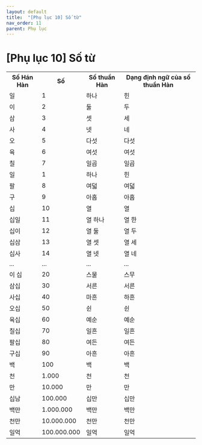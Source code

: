 ```yaml
---
layout: default
title:  "[Phụ lục 10] Số từ"
nav_order: 11
parent: Phụ lục
---
```


# [Phụ lục 10] Số từ

<table>
  <tr>
    <th>Số Hán Hàn</th>
    <th>Số</th>
    <th>Số thuần Hàn</th>
    <th>Dạng định ngữ của số thuần Hàn</th>
  </tr>
  <tr>
    <td>일</td>
    <td>1</td>
    <td>하나</td>
    <td>힌</td>
  </tr>
  <tr>
    <td>이</td>
    <td>2</td>
    <td>둘</td>
    <td>두</td>
  </tr>
  <tr>
    <td>삼</td>
    <td>3</td>
    <td>셋</td>
    <td>세</td>
  </tr>
  <tr>
    <td>사</td>
    <td>4</td>
    <td>넷</td>
    <td>네</td>
  </tr>
  <tr>
    <td>오</td>
    <td>5</td>
    <td>다섯</td>
    <td>다섯</td>
  </tr>
  <tr>
    <td>육</td>
    <td>6</td>
    <td>여섯</td>
    <td>여섯</td>
  </tr>
  <tr>
    <td>칠</td>
    <td>7</td>
    <td>일곱</td>
    <td>일곱</td>
  </tr>
  <tr>
    <td>일</td>
    <td>1</td>
    <td>하나</td>
    <td>힌</td>
  </tr>
  <tr>
    <td>팔</td>
    <td>8</td>
    <td>여덟</td>
    <td>여덟</td>
  </tr>
  <tr>
    <td>구</td>
    <td>9</td>
    <td>아홉</td>
    <td>아홉</td>
  </tr>
  <tr>
    <td>십</td>
    <td>10</td>
    <td>열</td>
    <td>열</td>
  </tr>
  <tr>
    <td>십일</td>
    <td>11</td>
    <td>열 하나</td>
    <td>열 한</td>
  </tr>
  <tr>
    <td>십이</td>
    <td>12</td>
    <td>열 둘</td>
    <td>열 두</td>
  </tr>
  <tr>
    <td>십삼</td>
    <td>13</td>
    <td>열 셋</td>
    <td>열 세</td>
  </tr>
  <tr>
    <td>십사</td>
    <td>14</td>
    <td>열 넷</td>
    <td>열 네</td>
  </tr>
  <tr>
    <td>...</td>
    <td>...</td>
    <td>...</td>
    <td>...</td>
  </tr>
  <tr>
    <td>이 십</td>
    <td>20</td>
    <td>스물</td>
    <td>스무</td>
  </tr>
  <tr>
    <td>삼십</td>
    <td>30</td>
    <td>서른</td>
    <td>서른</td>
  </tr>
  <tr>
    <td>사십</td>
    <td>40</td>
    <td>마흔</td>
    <td>하흔</td>
  </tr>
  <tr>
    <td>오십</td>
    <td>50</td>
    <td>쉰</td>
    <td>쉰</td>
  </tr>
  <tr>
    <td>육십</td>
    <td>60</td>
    <td>예순</td>
    <td>예순</td>
  </tr>
  <tr>
    <td>칠십</td>
    <td>70</td>
    <td>일흔</td>
    <td>일흔</td>
  </tr>
  <tr>
    <td>팔십</td>
    <td>80</td>
    <td>여든</td>
    <td>여든</td>
  </tr>
  <tr>
    <td>구십</td>
    <td>90</td>
    <td>아흔</td>
    <td>아흔</td>
  </tr>
  <tr>
    <td>백</td>
    <td>100</td>
    <td>백</td>
    <td>백</td>
  </tr>
  <tr>
    <td>천</td>
    <td>1.000</td>
    <td>천</td>
    <td>천</td>
  </tr>
  <tr>
    <td>만</td>
    <td>10.000</td>
    <td>만</td>
    <td>만</td>
  </tr>
  <tr>
    <td>십남</td>
    <td>100.000</td>
    <td>십만</td>
    <td>십만</td>
  </tr>
  <tr>
    <td>백만</td>
    <td>1.000.000</td>
    <td>백만</td>
    <td>백만</td>
  </tr>
  <tr>
    <td>천만</td>
    <td>10.000.000</td>
    <td>천만</td>
    <td>천만</td>
  </tr>
  <tr>
    <td>일억</td>
    <td>100.000.000</td>
    <td>일억</td>
    <td>일억</td>
  </tr>
</table>

